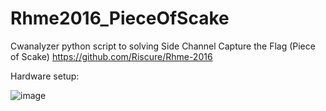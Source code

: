 # Rhme2016_PieceOfScake
Cwanalyzer python script to solving Side Channel Capture the Flag (Piece of Scake)
https://github.com/Riscure/Rhme-2016


Hardware setup:

![image](https://user-images.githubusercontent.com/75636787/149631460-3728256c-b34b-4834-bd71-3958aa515615.png)
